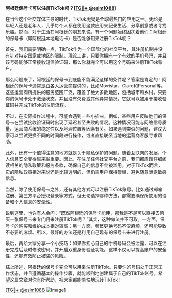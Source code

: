 **阿根廷保号卡可以注册TikTok吗？[[TG💪+ @esim1088](https://t.me/s/esim1088)]**

在当今这个社交媒体主导的时代，TikTok无疑是全球最热门的应用之一。无论是年轻人还是老年人，几乎每个人都在使用这款应用来记录生活、分享创意或者寻找乐趣。然而，对于生活在阿根廷的朋友来说，有一个问题始终困扰着他们：阿根廷的保号卡（即阿根廷本地电话卡）是否能够用来注册TikTok呢？

首先，我们需要明确一点，TikTok作为一个国际化的社交平台，其注册机制并没有针对特定国家或地区的限制。理论上讲，只要你拥有一个有效的手机号码，并且该号码能够正常接收短信验证码，那么你就完全可以用这个号码来注册TikTok账户。

那么问题来了，阿根廷的保号卡到底能不能满足这样的条件呢？答案是肯定的！阿根廷的保号卡通常是由各大运营商提供的，比如Movistar、Claro和Personal等。这些运营商所提供的服务范围广泛，覆盖了绝大多数地区，包括城市和乡村。只要你的保号卡处于激活状态，并且没有欠费或其他异常情况，它就可以被用于接收验证码并完成TikTok的注册流程。

不过，在实际操作过程中，可能会遇到一些小插曲。例如，某些用户反映他们的保号卡在尝试接收验证码时出现了延迟甚至失败的情况。这种情况可能与网络信号质量、运营商系统的稳定性以及地理位置等因素有关。如果遇到类似的问题，建议大家可以尝试更换不同的时间段进行操作，或者直接联系当地的运营商客服寻求帮助。

此外，还有一个值得注意的地方就是关于隐私保护的问题。随着互联网的发展，个人信息安全变得越来越重要。因此，在注册任何社交平台之前，我们都应该仔细阅读相关的隐私政策和服务条款，确保自己的信息不会被滥用。对于TikTok而言，它的隐私政策相对来说还是比较透明的，但仍需用户保持警惕，避免随意泄露敏感信息。

当然，除了使用保号卡之外，还有其他方式可以注册TikTok账号。比如通过邮箱注册、第三方平台授权登录等方式。但无论选择哪种方法，都需要确保所使用的设备和个人信息的安全性。

说到这里，也许有人会问：“既然阿根廷的保号卡能用，那我是不是可以直接去购买一张保号卡来专门用来注册TikTok呢？”其实，这种做法并不可取。一方面，保号卡的购买和维护成本相对较高；另一方面，频繁更换号码不仅麻烦，还可能导致不必要的麻烦。所以，最好的办法还是利用自己现有的保号卡来进行注册。

最后，再给大家分享一个小技巧：如果你担心自己的手机号码会被泄露，可以在注册完成后及时修改密码，并开启双重身份验证功能。这样不仅可以提高账户的安全性，还能有效防止被盗的风险。

综上所述，阿根廷的保号卡完全可以用来注册TikTok。只要你的号码处于正常工作状态，并且遵循基本的操作步骤，就能顺利地创建属于自己的TikTok账号。希望这篇文章对你有所帮助，祝大家都能愉快地玩转TikTok！

[[TG💪+ @esim1088](https://t.me/s/esim1088) ![Image](https://i.postimg.cc/4NQfJmqS/Snipaste-2025-05-13-00-14-12.png)]